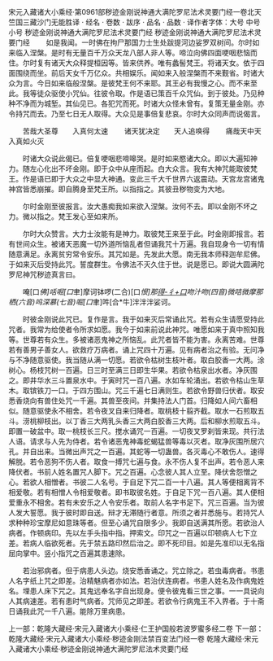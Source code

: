 宋元入藏诸大小乘经·第0961部秽迹金刚说神通大满陀罗尼法术灵要门经一卷北天竺国三藏沙门无能胜译
· 经名 · 卷数 · 跋序
· 品名 · 品数 · 译作者字体：大号 中号 小号
秽迹金刚说神通大满陀罗尼法术灵要门经
秽迹金刚说神通大满陀罗尼法术灵要门经
　　如是我闻。一时佛在拘尸那国力士生处跋提河边娑罗双树间。尔时如来临入涅槃。是时有无量百千万众天龙八部人非人等。啼泣向佛四面哽咽悲恼而住。尔时复有诸天大众释提桓因等。皆来供养。唯有蠡髻梵王。将诸天女。依于四面围绕而坐。前后天女千万亿众。共相娱乐。闻如来入般涅槃而不来觐省。时诸大众为言。今日如来临般涅槃。是彼梵王何不来耶。其王必有我慢之心。而不来至此。我等徒众驱使小咒仙。往彼令取。作是语已策百千众咒仙。到于彼处。乃见种种不净而为城堑。其仙见已。各犯咒而死。时诸大众怪未曾有。复策无量金刚。亦令持咒而去。乃至七日无人取得。大众见是事倍复悲哀。尔时大众同声而说偈言。

　　苦哉大圣尊　　入真何太速
　　诸天犹决定　　天人追唤得
　　痛哉天中天　　入真如火灭

　　时诸大众说此偈已。倍复哽咽悲啼嗥哭。是时如来愍诸大众。即以大遍知神力。随左心化出不坏金刚。即于众中从座而起。白大众言。我有大神咒能取彼梵王。作是语已即于大众之中显大神通。变此三千大千世界六返震动。天宫龙宫诸鬼神宫皆悉崩摧。即自腾身至梵王所。以指指之。其彼丑秽物变为大地。

　　尔时金刚至彼报言。汝大愚痴我如来欲入涅槃。汝何不去。即以金刚不坏之力。微以指之。梵王发心至如来所。

　　尔时大众赞言。大力士汝能有是神力。取彼梵王来至于此。时金刚即报言。若有世间众生。被诸天恶魔一切外道所恼乱者但诵我咒十万遍。我自现身令一切有情随意满足。永离贫穷常令安乐。其咒如是。先发此大愿。南无我本师释迦牟尼佛。于如来灭后受持此咒。誓度群生。令佛法不灭久住于世。说是愿已。即说大圆满陀罗尼神咒秽迹真言曰。

　　唵[口*佛]咶啒[口*聿]摩诃钵啰(二合)[口*恨]那[得-彳+口](三音)吻汁吻(四音)微咭微摩那栖(六音)呜深慕(七音)啒[口*聿]吽[合*牛]泮泮泮娑诃。

　　时彼金刚说此咒已。复作是言。我于如来灭后常诵此咒。若有众生请愿受持此咒者。我常为给使者令所求如愿。我今于如来前说此神咒。唯愿如来于真中照知我等。世尊若有众生。多被诸恶鬼神之所恼乱。此咒者皆不能为害。永离苦难。世尊若有善男子善女人。欲救疗万病者。诵上咒四十万遍。见有病者治之有验。无问净与不净随意驱使。我当随从满一切愿。若欲令枯树生枝叶者。取白胶香一大两。涂树心。杨枝咒树一百遍。日三时至满三日即生华果。若欲令枯泉出水者。净灰围之。即井华水三斗置泉水中。于寅时咒一百八遍。水如车轮涌出。若欲令枯山生草木。取镔铁刀一口。于四方围山。咒三千遍七日满则生。若欲令野兽归伏者。取安悉香烧向有兽住处咒一千遍。其兽至夜间。并集持法人门首。归降如人间六畜相似。随意驱使永不相舍。若令夜叉自来归降者。取桃枝十翦齐截。取水一石煎取五斗。涝桃柳枝出。以丁香三大两乳头香三大两白胶香三大两。后和柳水煎取五斗。即置一破盆中。取一桃枝长三尺。搅水诵咒一百遍。一切夜叉罗刹皆来现。共行法人语。请求与人先为侍者。若令诸恶鬼神毒蛇蝎猛兽等毒以灭者。取净灰围所居穴孔。并自出来。当微出声咒之一百遍。其蛇等一切蛊兽。各灭毒心不敢伤人。速得解脱。若令恶狗不伤人者。取食一搏咒七遍与食。永不伤人复不出声。若令恶人来降伏者。书前人姓名置咒人脚下。咒之百遍。心念彼人其人立至。降伏舍怨憎之心。若欲人相憎者。书彼二人名号。于自足下咒二百一十八遍。其人等便相离背不相爱敬。若有相憎人令相爱敬者。即书取彼名姓。于自足下咒一百八遍。其人便相爱重永不相舍。若有未安乐之人令安乐者。取前人名字书足下。咒三百遍。当为彼人发大誓愿。我于彼时即自送。辩才无滞随行者意。所须之者并悉施与。若持咒人求种种珍宝摩尼如意珠等者。但至心诵咒自限多少。我即自送满其所愿。若欲治人病者。作顿病印。先以左手头指中指。押索文。印咒之一百遍以印顿病人七下立差。若病人临欲死者。先于禁五路印然后治之。即不死印目。如是先准印以无名指屈向掌中。竖小指咒之百遍其患速除。

　　若治邪病者。但于病患人头边。烧安悉香诵之。咒立除之。若虫毒病者。书患人名字纸上咒之即差。治精魅病者亦如法。若治伏连病者。书患人姓名及作病鬼姓名。埋患人床下咒之。其鬼远奉名字自出现身。便令彼鬼看三世之事。一一具说向人其病速差。若有患时气病者。咒师见之即差。若欲令行病鬼王不入界者。于十斋日诵我此咒一千八遍。能除万里病患。

上一部：乾隆大藏经·宋元入藏诸大小乘经·仁王护国般若波罗蜜多经二卷
下一部：乾隆大藏经·宋元入藏诸大小乘经·秽迹金刚法禁百变法门经一卷
乾隆大藏经·宋元入藏诸大小乘经·秽迹金刚说神通大满陀罗尼法术灵要门经